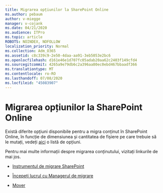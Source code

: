 ```yaml
---
title: Migrarea opțiunilor la SharePoint Online
ms.author: pebaum
author: v-miegge
manager: v-cojank
ms.date: 04/21/2020
ms.audience: ITPro
ms.topic: article
ROBOTS: NOINDEX, NOFOLLOW
localization_priority: Normal
ms.collection: Adm_O365
ms.assetid: c8c339c9-2e50-4daa-aa91-3eb5053e2bc6
ms.openlocfilehash: d161e46e1d707fc05adab20aa62c2403f149cfd4
ms.sourcegitcommit: 4265a9e79db6c2a396aa80ec0ebd467bbaadf366
ms.translationtype: MT
ms.contentlocale: ro-RO
ms.lasthandoff: 07/08/2020
ms.locfileid: "45083907"
---
```

# <a name="migrate-options-to-sharepoint-online"></a>Migrarea opțiunilor la SharePoint Online

Există diferite opțiuni disponibile pentru a migra conținut în SharePoint Online, în funcție de dimensiunea și cantitatea de fișiere pe care trebuie să le mutați, vedeți [aici](https://docs.microsoft.com/sharepointmigration/migrate-to-sharepoint-online) o listă de opțiuni.

Pentru mai multe informații despre migrarea conținutului, vizitați linkurile de mai jos.

- [Instrumentul de migrare SharePoint](https://docs.microsoft.com/sharepointmigration/introducing-the-sharepoint-migration-tool)

- [Începeți lucrul cu Managerul de migrare](https://docs.microsoft.com/sharepointmigration/mm-get-started)

- [Mover](https://docs.microsoft.com/sharepointmigration/mover-plan-migration)
